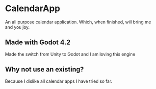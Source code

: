 # CalendarApp

An all purpose calendar application. Which, when finished, will bring me and you joy.
 
## Made with Godot 4.2 
Made the switch from Unity to Godot and I am loving this engine

## Why not use an existing?

Because I dislike all calendar apps I have tried so far.
